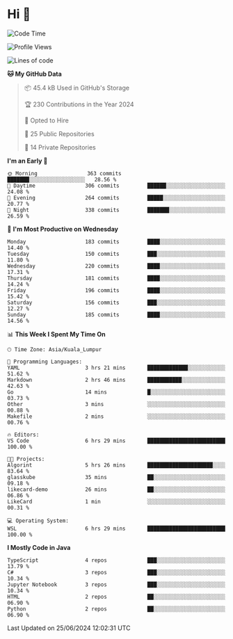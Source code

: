 <h1>Hi 👋</h1>

<!--START_SECTION:waka-->
![Code Time](http://img.shields.io/badge/Code%20Time-546%20hrs%202%20mins-blue)

![Profile Views](http://img.shields.io/badge/Profile%20Views-7-blue)

![Lines of code](https://img.shields.io/badge/From%20Hello%20World%20I%27ve%20Written-1.2%20million%20lines%20of%20code-blue)

**🐱 My GitHub Data** 

> 📦 45.4 kB Used in GitHub's Storage 
 > 
> 🏆 230 Contributions in the Year 2024
 > 
> 💼 Opted to Hire
 > 
> 📜 25 Public Repositories 
 > 
> 🔑 14 Private Repositories 
 > 
**I'm an Early 🐤** 

```text
🌞 Morning                363 commits         ███████░░░░░░░░░░░░░░░░░░   28.56 % 
🌆 Daytime                306 commits         ██████░░░░░░░░░░░░░░░░░░░   24.08 % 
🌃 Evening                264 commits         █████░░░░░░░░░░░░░░░░░░░░   20.77 % 
🌙 Night                  338 commits         ███████░░░░░░░░░░░░░░░░░░   26.59 % 
```
📅 **I'm Most Productive on Wednesday** 

```text
Monday                   183 commits         ████░░░░░░░░░░░░░░░░░░░░░   14.40 % 
Tuesday                  150 commits         ███░░░░░░░░░░░░░░░░░░░░░░   11.80 % 
Wednesday                220 commits         ████░░░░░░░░░░░░░░░░░░░░░   17.31 % 
Thursday                 181 commits         ████░░░░░░░░░░░░░░░░░░░░░   14.24 % 
Friday                   196 commits         ████░░░░░░░░░░░░░░░░░░░░░   15.42 % 
Saturday                 156 commits         ███░░░░░░░░░░░░░░░░░░░░░░   12.27 % 
Sunday                   185 commits         ████░░░░░░░░░░░░░░░░░░░░░   14.56 % 
```


📊 **This Week I Spent My Time On** 

```text
🕑︎ Time Zone: Asia/Kuala_Lumpur

💬 Programming Languages: 
YAML                     3 hrs 21 mins       █████████████░░░░░░░░░░░░   51.62 % 
Markdown                 2 hrs 46 mins       ███████████░░░░░░░░░░░░░░   42.63 % 
Go                       14 mins             █░░░░░░░░░░░░░░░░░░░░░░░░   03.73 % 
Other                    3 mins              ░░░░░░░░░░░░░░░░░░░░░░░░░   00.88 % 
Makefile                 2 mins              ░░░░░░░░░░░░░░░░░░░░░░░░░   00.76 % 

🔥 Editors: 
VS Code                  6 hrs 29 mins       █████████████████████████   100.00 % 

🐱‍💻 Projects: 
Algorint                 5 hrs 26 mins       █████████████████████░░░░   83.64 % 
glasskube                35 mins             ██░░░░░░░░░░░░░░░░░░░░░░░   09.18 % 
likecard-demo            26 mins             ██░░░░░░░░░░░░░░░░░░░░░░░   06.86 % 
LikeCard                 1 min               ░░░░░░░░░░░░░░░░░░░░░░░░░   00.31 % 

💻 Operating System: 
WSL                      6 hrs 29 mins       █████████████████████████   100.00 % 
```

**I Mostly Code in Java** 

```text
TypeScript               4 repos             ███░░░░░░░░░░░░░░░░░░░░░░   13.79 % 
C#                       3 repos             ███░░░░░░░░░░░░░░░░░░░░░░   10.34 % 
Jupyter Notebook         3 repos             ███░░░░░░░░░░░░░░░░░░░░░░   10.34 % 
HTML                     2 repos             ██░░░░░░░░░░░░░░░░░░░░░░░   06.90 % 
Python                   2 repos             ██░░░░░░░░░░░░░░░░░░░░░░░   06.90 % 
```




 Last Updated on 25/06/2024 12:02:31 UTC
<!--END_SECTION:waka-->
